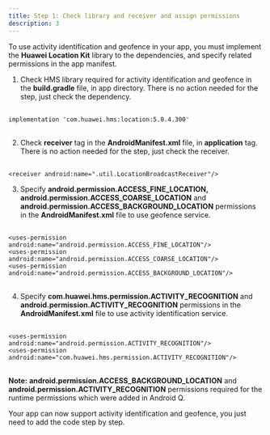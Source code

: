 ```yaml
---
title: Step 1: Check library and receiver and assign permissions
description: 3
---
```


To use activity identification and geofence in your app, you must implement the **Huawei Location Kit** library to the dependencies, and specify related permissions in the app manifest.

1. Check HMS library required for activity identification and geofence in the **build.gradle** file, in app directory. There is no action needed for the step, just check the dependency.

<pre>
<div id="copy-button2" class="copy-btn" title="Copy" onclick="copyCode(this.id)"></div>
<code>implementation 'com.huawei.hms:location:5.0.4.300'
<cite class="pln"></cite></code>
</pre>

2. Check **receiver** tag in the **AndroidManifest.xml** file, in **application** tag. There is no action needed for the step, just check the receiver.

<pre>
<div id="copy-button3" class="copy-btn" title="Copy" onclick="copyCode(this.id)"></div>
<code><span class="tag">&lt;receiver</span><span class="pln"> </span><span class="atn">android:name</span><span class="pun">=</span><span class="atv">".util.LocationBroadcastReceiver"</span><span class="tag">/&gt;</span><span class="pln"></span><cite class="pln"></cite></code>
</pre>

3. Specify **android.permission.ACCESS_FINE_LOCATION,** **android.permission.ACCESS_COARSE_LOCATION** and **android.permission.ACCESS_BACKGROUND_LOCATION** permissions in the **AndroidManifest.xml** file to use geofence service.

<pre>
<div id="copy-button4" class="copy-btn" title="Copy" onclick="copyCode(this.id)"></div>
<code><span class="tag">&lt;uses-permission</span><span class="pln"> </span><span class="atn">android:name</span><span class="pun">=</span><span class="atv">"android.permission.ACCESS_FINE_LOCATION"</span><span class="tag">/&gt;</span><span class="pln"></span>
<span class="tag">&lt;uses-permission</span><span class="pln"> </span><span class="atn">android:name</span><span class="pun">=</span><span class="atv">"android.permission.ACCESS_COARSE_LOCATION"</span><span class="tag">/&gt;</span><span class="pln">
<span class="tag">&lt;uses-permission</span><span class="pln"> </span><span class="atn">android:name</span><span class="pun">=</span><span class="atv">"android.permission.ACCESS_BACKGROUND_LOCATION"</span><span class="tag">/&gt;</span><span class="pln">
<cite class="pln"></cite></code>
</pre>

4. Specify **com.huawei.hms.permission.ACTIVITY_RECOGNITION** and **android.permission.ACTIVITY_RECOGNITION** permissions in the **AndroidManifest.xml** file to use activity identification service.

<pre>
<div id="copy-button5" class="copy-btn" title="Copy" onclick="copyCode(this.id)"></div>
<code><span class="tag">&lt;uses-permission</span><span class="pln"> </span><span class="atn">android:name</span><span class="pun">=</span><span class="atv">"android.permission.ACTIVITY_RECOGNITION"</span><span class="tag">/&gt;</span><span class="pln"></span>
<span class="tag">&lt;uses-permission</span><span class="pln"> </span><span class="atn">android:name</span><span class="pun">=</span><span class="atv">"com.huawei.hms.permission.ACTIVITY_RECOGNITION"</span><span class="tag">/&gt;</span><span class="pln">
<cite class="pln"></cite></code>
</pre>
<aside class="special">
	<p><strong>Note:</strong> <strong>android.permission.ACCESS_BACKGROUND_LOCATION</strong> and <strong>android.permission.ACTIVITY_RECOGNITION</strong> permissions required for the runtime permissions which were added in Android Q.</p>
</aside>


Your app can now support activity identification and geofence, you just need to add the code step by step.

